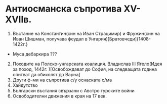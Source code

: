 Антиосманска съпротива XV-XVIIв.
================================
1. Въстание на Константин(син на Иван Страцимир) и Фружин(син на Иван Шишман, получава феудал в Унгария)[Братовчеди]{1408-1422г.}
  - Муса дебаркира ??? 
2. Походите на Полско-унгарската коалиция. Владислав III Ягело(Идея за поход, 1442г. )[Освобождават до София, на следващата година опитват да обиколят до Варна]
3. Други ф-ми на съпротива с/у оснаската с/ма 
4. Хайдутство
5. Български въстания свързани с Австро турските войни
6. Освободителни движения в края на 17 век. 
